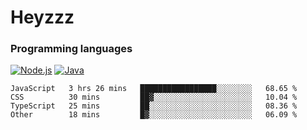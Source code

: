 # Heyzzz  

### Programming languages  

[![Node.js](https://img.shields.io/badge/-Node.js-262626?style=for-the-badge)](https://nodejs.org)
[![Java](https://img.shields.io/badge/-Java-262626?style=for-the-badge)](https://java.com)

<!--START_SECTION:waka-->

```text
JavaScript   3 hrs 26 mins   █████████████████░░░░░░░░   68.65 %
CSS          30 mins         ██▓░░░░░░░░░░░░░░░░░░░░░░   10.04 %
TypeScript   25 mins         ██░░░░░░░░░░░░░░░░░░░░░░░   08.36 %
Other        18 mins         █▓░░░░░░░░░░░░░░░░░░░░░░░   06.09 %
```

<!--END_SECTION:waka-->
